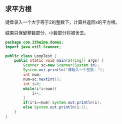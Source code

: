 ## 求平方根 

键盘录入一个大于等于2的整数下，计算并返回x的平方根。

结果只保留整数部分，小数部分将被舍去。

```java
package com.itheima.dome1;
import java.util.Scanner;

public class LoopTest {
    public static void main(String[] args) {
        Scanner sc=new Scanner(System.in);
        System.out.println("请输入一个整数：");
        int num;
        num=sc.nextInt();
        int i=0;
        while(i*i<num){
            i++;
        }
        if(i*i==num) System.out.println(i);
        else System.out.println(i-1);
    }
}

```

